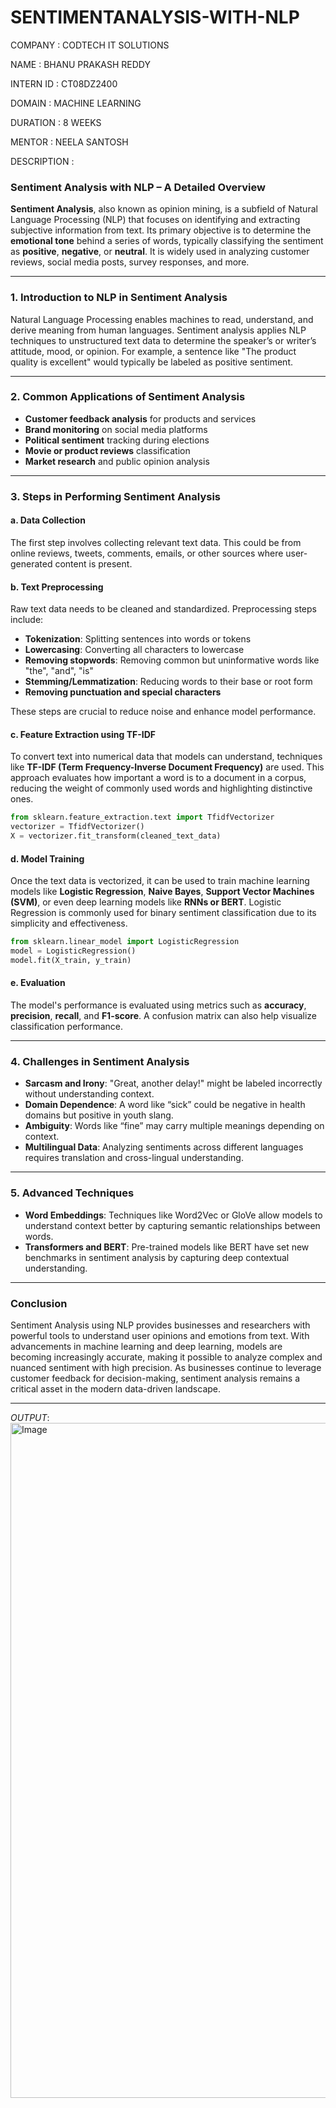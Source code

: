 # SENTIMENTANALYSIS-WITH-NLP

COMPANY : CODTECH IT SOLUTIONS

NAME : BHANU PRAKASH REDDY

INTERN ID : CT08DZ2400

DOMAIN : MACHINE LEARNING

DURATION : 8 WEEKS

MENTOR : NEELA SANTOSH

DESCRIPTION :

### **Sentiment Analysis with NLP – A Detailed Overview**

**Sentiment Analysis**, also known as opinion mining, is a subfield of Natural Language Processing (NLP) that focuses on identifying and extracting subjective information from text. Its primary objective is to determine the **emotional tone** behind a series of words, typically classifying the sentiment as **positive**, **negative**, or **neutral**. It is widely used in analyzing customer reviews, social media posts, survey responses, and more.

---

### **1. Introduction to NLP in Sentiment Analysis**

Natural Language Processing enables machines to read, understand, and derive meaning from human languages. Sentiment analysis applies NLP techniques to unstructured text data to determine the speaker’s or writer’s attitude, mood, or opinion. For example, a sentence like "The product quality is excellent" would typically be labeled as positive sentiment.

---

### **2. Common Applications of Sentiment Analysis**

* **Customer feedback analysis** for products and services
* **Brand monitoring** on social media platforms
* **Political sentiment** tracking during elections
* **Movie or product reviews** classification
* **Market research** and public opinion analysis

---

### **3. Steps in Performing Sentiment Analysis**

#### **a. Data Collection**

The first step involves collecting relevant text data. This could be from online reviews, tweets, comments, emails, or other sources where user-generated content is present.

#### **b. Text Preprocessing**

Raw text data needs to be cleaned and standardized. Preprocessing steps include:

* **Tokenization**: Splitting sentences into words or tokens
* **Lowercasing**: Converting all characters to lowercase
* **Removing stopwords**: Removing common but uninformative words like "the", "and", "is"
* **Stemming/Lemmatization**: Reducing words to their base or root form
* **Removing punctuation and special characters**

These steps are crucial to reduce noise and enhance model performance.

#### **c. Feature Extraction using TF-IDF**

To convert text into numerical data that models can understand, techniques like **TF-IDF (Term Frequency-Inverse Document Frequency)** are used. This approach evaluates how important a word is to a document in a corpus, reducing the weight of commonly used words and highlighting distinctive ones.

```python
from sklearn.feature_extraction.text import TfidfVectorizer
vectorizer = TfidfVectorizer()
X = vectorizer.fit_transform(cleaned_text_data)
```

#### **d. Model Training**

Once the text data is vectorized, it can be used to train machine learning models like **Logistic Regression**, **Naive Bayes**, **Support Vector Machines (SVM)**, or even deep learning models like **RNNs or BERT**. Logistic Regression is commonly used for binary sentiment classification due to its simplicity and effectiveness.

```python
from sklearn.linear_model import LogisticRegression
model = LogisticRegression()
model.fit(X_train, y_train)
```

#### **e. Evaluation**

The model's performance is evaluated using metrics such as **accuracy**, **precision**, **recall**, and **F1-score**. A confusion matrix can also help visualize classification performance.

---

### **4. Challenges in Sentiment Analysis**

* **Sarcasm and Irony**: "Great, another delay!" might be labeled incorrectly without understanding context.
* **Domain Dependence**: A word like “sick” could be negative in health domains but positive in youth slang.
* **Ambiguity**: Words like “fine” may carry multiple meanings depending on context.
* **Multilingual Data**: Analyzing sentiments across different languages requires translation and cross-lingual understanding.

---

### **5. Advanced Techniques**

* **Word Embeddings**: Techniques like Word2Vec or GloVe allow models to understand context better by capturing semantic relationships between words.
* **Transformers and BERT**: Pre-trained models like BERT have set new benchmarks in sentiment analysis by capturing deep contextual understanding.

---

### **Conclusion**

Sentiment Analysis using NLP provides businesses and researchers with powerful tools to understand user opinions and emotions from text. With advancements in machine learning and deep learning, models are becoming increasingly accurate, making it possible to analyze complex and nuanced sentiment with high precision. As businesses continue to leverage customer feedback for decision-making, sentiment analysis remains a critical asset in the modern data-driven landscape.

---
*OUTPUT*:
<img width="1920" height="1080" alt="Image" src="https://github.com/user-attachments/assets/15edf5b8-2004-4e86-be84-ad62b736a8fc" />
